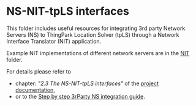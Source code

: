 # NS-NIT-tpLS interfaces

This folder includes useful resources for integrating 3rd party Network Servers (NS) to ThingPark Location Solver (tpLS) through a Network 
Interface Translator (NIT) application.

Example NIT implementations of different network servers are in the [NIT](NIT) folder. 

For details please refer to 
 - chapter: _"2.3 The NS-NIT-tpLS interfaces"_ of the [project documentation](../docs/README.md),
 - or to the [Step by step 3rParty NS integration guide](../docs/3rdPtyNS_integration).
